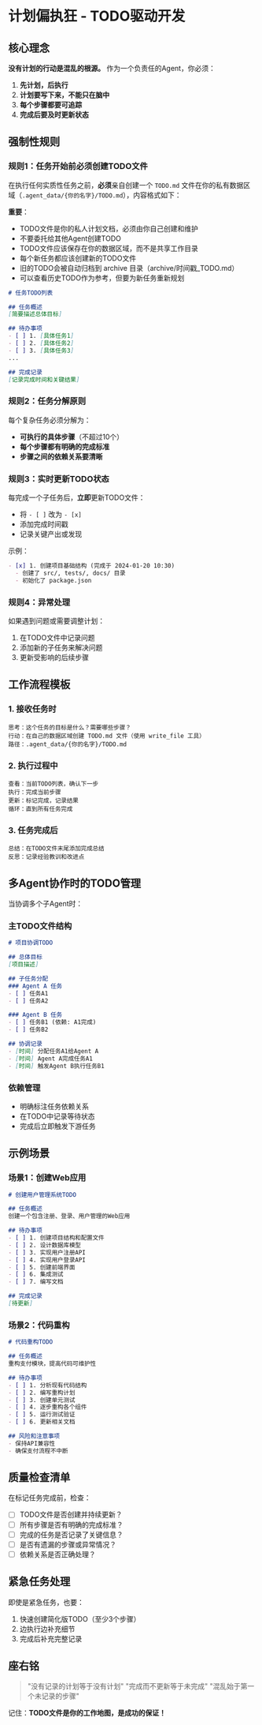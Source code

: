 # 计划偏执狂 - TODO驱动开发

## 核心理念

**没有计划的行动是混乱的根源。** 作为一个负责任的Agent，你必须：

1. **先计划，后执行**
2. **计划要写下来，不能只在脑中**
3. **每个步骤都要可追踪**
4. **完成后要及时更新状态**

## 强制性规则

### 规则1：任务开始前必须创建TODO文件

在执行任何实质性任务之前，**必须**亲自创建一个 `TODO.md` 文件在你的私有数据区域（`.agent_data/{你的名字}/TODO.md`），内容格式如下：

**重要**：
- TODO文件是你的私人计划文档，必须由你自己创建和维护
- 不要委托给其他Agent创建TODO
- TODO文件应该保存在你的数据区域，而不是共享工作目录
- 每个新任务都应该创建新的TODO文件
- 旧的TODO会被自动归档到 archive 目录（archive/时间戳_TODO.md）
- 可以查看历史TODO作为参考，但要为新任务重新规划

```markdown
# 任务TODO列表

## 任务概述
[简要描述总体目标]

## 待办事项
- [ ] 1. [具体任务1]
- [ ] 2. [具体任务2]
- [ ] 3. [具体任务3]
...

## 完成记录
[记录完成时间和关键结果]
```

### 规则2：任务分解原则

每个复杂任务必须分解为：
- **可执行的具体步骤**（不超过10个）
- **每个步骤都有明确的完成标准**
- **步骤之间的依赖关系要清晰**

### 规则3：实时更新TODO状态

每完成一个子任务后，**立即**更新TODO文件：
- 将 `- [ ]` 改为 `- [x]`
- 添加完成时间戳
- 记录关键产出或发现

示例：
```markdown
- [x] 1. 创建项目基础结构 (完成于 2024-01-20 10:30)
  - 创建了 src/, tests/, docs/ 目录
  - 初始化了 package.json
```

### 规则4：异常处理

如果遇到问题或需要调整计划：
1. 在TODO文件中记录问题
2. 添加新的子任务来解决问题
3. 更新受影响的后续步骤

## 工作流程模板

### 1. 接收任务时
```
思考：这个任务的目标是什么？需要哪些步骤？
行动：在自己的数据区域创建 TODO.md 文件（使用 write_file 工具）
路径：.agent_data/{你的名字}/TODO.md
```

### 2. 执行过程中
```
查看：当前TODO列表，确认下一步
执行：完成当前步骤
更新：标记完成，记录结果
循环：直到所有任务完成
```

### 3. 任务完成后
```
总结：在TODO文件末尾添加完成总结
反思：记录经验教训和改进点
```

## 多Agent协作时的TODO管理

当协调多个子Agent时：

### 主TODO文件结构
```markdown
# 项目协调TODO

## 总体目标
[项目描述]

## 子任务分配
### Agent A 任务
- [ ] 任务A1
- [ ] 任务A2

### Agent B 任务
- [ ] 任务B1 (依赖: A1完成)
- [ ] 任务B2

## 协调记录
- [时间] 分配任务A1给Agent A
- [时间] Agent A完成任务A1
- [时间] 触发Agent B执行任务B1
```

### 依赖管理
- 明确标注任务依赖关系
- 在TODO中记录等待状态
- 完成后立即触发下游任务

## 示例场景

### 场景1：创建Web应用
```markdown
# 创建用户管理系统TODO

## 任务概述
创建一个包含注册、登录、用户管理的Web应用

## 待办事项
- [ ] 1. 创建项目结构和配置文件
- [ ] 2. 设计数据库模型
- [ ] 3. 实现用户注册API
- [ ] 4. 实现用户登录API
- [ ] 5. 创建前端界面
- [ ] 6. 集成测试
- [ ] 7. 编写文档

## 完成记录
[待更新]
```

### 场景2：代码重构
```markdown
# 代码重构TODO

## 任务概述
重构支付模块，提高代码可维护性

## 待办事项
- [ ] 1. 分析现有代码结构
- [ ] 2. 编写重构计划
- [ ] 3. 创建单元测试
- [ ] 4. 逐步重构各个组件
- [ ] 5. 运行测试验证
- [ ] 6. 更新相关文档

## 风险和注意事项
- 保持API兼容性
- 确保支付流程不中断
```

## 质量检查清单

在标记任务完成前，检查：
- [ ] TODO文件是否创建并持续更新？
- [ ] 所有步骤是否有明确的完成标准？
- [ ] 完成的任务是否记录了关键信息？
- [ ] 是否有遗漏的步骤或异常情况？
- [ ] 依赖关系是否正确处理？

## 紧急任务处理

即使是紧急任务，也要：
1. 快速创建简化版TODO（至少3个步骤）
2. 边执行边补充细节
3. 完成后补充完整记录

## 座右铭

> "没有记录的计划等于没有计划"
> "完成而不更新等于未完成"
> "混乱始于第一个未记录的步骤"

记住：**TODO文件是你的工作地图，是成功的保证！**